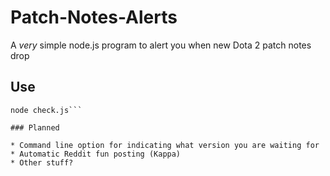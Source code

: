 # Patch-Notes-Alerts
A *very* simple node.js program to alert you when new Dota 2 patch notes drop

## Use

```npm install
node check.js```

### Planned

* Command line option for indicating what version you are waiting for
* Automatic Reddit fun posting (Kappa)
* Other stuff?
